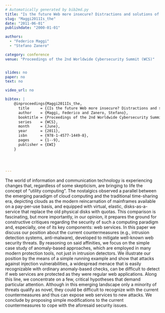 ```yaml
---
# Automatically generated by bib2md.py
title: "Is the future Web more insecure? Distractions and solutions of new-old security issues and measures"
slug: "Maggi2011Is_the"
date: "2011-06-01"
publishdate: "2000-01-01"

authors:
  - "Federico Maggi"
  - "Stefano Zanero"

category: conference
venue: "Proceedings of the 2nd Worldwide Cybersecurity Summit (WCS)"


slides: no
paper: no
text: no

video_url: no

bibtex: |
    @inproceedings{Maggi2011Is_the,
      title     = {{Is the future Web more insecure? Distractions and solutions of new-old security issues and measures}},
      author    = {Maggi, Federico and Zanero, Stefano},
      booktitle = {Proceedings of the 2nd Worldwide Cybersecurity Summit},
      series    = {WCS},
      month     = {June},
      year      = {2011},
      isbn      = {978-1-4577-1449-8},
      pages     = {1--9},
      publisher = {EWI}
    }




---
```


The world of information and communication technology is experiencing changes that, regardless of some skepticism, are bringing to life the concept of “utility computing”. The nostalgics observed a parallel between the emerging paradigm of cloud computing and the traditional time-sharing era, depicting clouds as the modern reincarnation of mainframes available on a pay-per-use basis, and equipped with virtual, elastic, disks-as-a-service that replace the old physical disks with quotas. This comparison is fascinating, but more importantly, in our opinion, it prepares the ground for constructive critiques regarding the security of such a computing paradigm and, especially, one of its key components: web services. In this paper we discuss our position about the current countermeasures (e.g., intrusion detection systems, anti-malware), developed to mitigate well-known web security threats. By reasoning on said affinities, we focus on the simple case study of anomaly-based approaches, which are employed in many modern protection tools, not just in intrusion detectors. We illustrate our position by the means of a simple running example and show that attacks against injection vulnerabilities, a widespread menace that is easily recognizable with ordinary anomaly-based checks, can be difficult to detect if web services are protected as they were regular web applications. Along this line, we concentrate on a few, critical hypotheses that demand particular attention. Although in this emerging landscape only a minority of threats qualify as novel, they could be difficult to recognize with the current countermeasures and thus can expose web services to new attacks. We conclude by proposing simple modifications to the current countermeasures to cope with the aforesaid security issues.